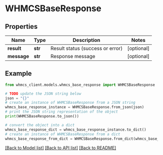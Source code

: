 # WHMCSBaseResponse


## Properties

Name | Type | Description | Notes
------------ | ------------- | ------------- | -------------
**result** | **str** | Result status (success or error) | [optional] 
**message** | **str** | Response message | [optional] 

## Example

```python
from whmcs_client.models.whmcs_base_response import WHMCSBaseResponse

# TODO update the JSON string below
json = "{}"
# create an instance of WHMCSBaseResponse from a JSON string
whmcs_base_response_instance = WHMCSBaseResponse.from_json(json)
# print the JSON string representation of the object
print(WHMCSBaseResponse.to_json())

# convert the object into a dict
whmcs_base_response_dict = whmcs_base_response_instance.to_dict()
# create an instance of WHMCSBaseResponse from a dict
whmcs_base_response_from_dict = WHMCSBaseResponse.from_dict(whmcs_base_response_dict)
```
[[Back to Model list]](../README.md#documentation-for-models) [[Back to API list]](../README.md#documentation-for-api-endpoints) [[Back to README]](../README.md)


